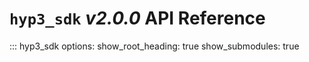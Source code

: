 # `hyp3_sdk` *v2.0.0* API Reference

::: hyp3_sdk
    options:
        show_root_heading: true
        show_submodules: true

